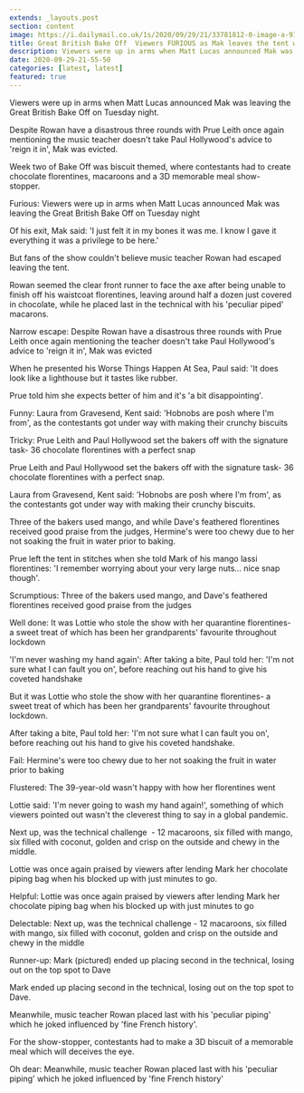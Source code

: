 ```yaml
---
extends: _layouts.post
section: content
image: https://i.dailymail.co.uk/1s/2020/09/29/21/33781812-0-image-a-91_1601412285125.jpg 
title: Great British Bake Off  Viewers FURIOUS as Mak leaves the tent while Rowan survives biscuit week 
description: Viewers were up in arms when Matt Lucas announced Mak was leaving the Great British Bake Off on Tuesday night. 
date: 2020-09-29-21-55-50 
categories: [latest, latest] 
featured: true 
--- 
```

Viewers were up in arms when Matt Lucas announced Mak was leaving the Great British Bake Off on Tuesday night. 

Despite Rowan have a disastrous three rounds with Prue Leith once again mentioning the music teacher doesn't take Paul Hollywood's advice to 'reign it in', Mak was evicted. 

Week two of Bake Off was biscuit themed, where contestants had to create chocolate florentines, macaroons and a 3D memorable meal show-stopper.  

Furious: Viewers were up in arms when Matt Lucas announced Mak was leaving the Great British Bake Off on Tuesday night

Of his exit, Mak said: 'I just felt it in my bones it was me. I know I gave it everything it was a privilege to be here.'

But fans of the show couldn't believe music teacher Rowan had escaped leaving the tent.   

Rowan seemed the clear front runner to face the axe after being unable to finish off his waistcoat florentines, leaving around half a dozen just covered in chocolate, while he placed last in the technical with his 'peculiar piped' macarons. 

Narrow escape: Despite Rowan have a disastrous three rounds with Prue Leith once again mentioning the teacher doesn't take Paul Hollywood's advice to 'reign it in', Mak was evicted

When he presented his Worse Things Happen At Sea, Paul said: 'It does look like a lighthouse but it tastes like rubber. 

 Prue told him she expects better of him and it's 'a bit disappointing'. 

Funny: Laura from Gravesend, Kent said: 'Hobnobs are posh where I'm from', as the contestants got under way with making their crunchy biscuits

Tricky: Prue Leith and Paul Hollywood set the bakers off with the signature task- 36 chocolate florentines with a perfect snap

Prue Leith and Paul Hollywood set the bakers off with the signature task- 36 chocolate florentines with a perfect snap. 

Laura from Gravesend, Kent said: 'Hobnobs are posh where I'm from', as the contestants got under way with making their crunchy biscuits. 

Three of the bakers used mango, and while Dave's feathered florentines received good praise from the judges, Hermine's were too chewy due to her not soaking the fruit in water prior to baking. 

Prue left the tent in stitches when she told Mark of his mango lassi florentines: 'I remember worrying about your very large nuts... nice snap though'. 

Scrumptious: Three of the bakers used mango, and Dave's feathered florentines received good praise from the judges

Well done: It was Lottie who stole the show with her quarantine florentines- a sweet treat of which has been her grandparents' favourite throughout lockdown

'I'm never washing my hand again': After taking a bite, Paul told her: 'I'm not sure what I can fault you on', before reaching out his hand to give his coveted handshake

But it was Lottie who stole the show with her quarantine florentines- a sweet treat of which has been her grandparents' favourite throughout lockdown. 

After taking a bite, Paul told her: 'I'm not sure what I can fault you on', before reaching out his hand to give his coveted handshake.  

Fail: Hermine's were too chewy due to her not soaking the fruit in water prior to baking

Flustered: The 39-year-old wasn't happy with how her florentines went 

Lottie said: 'I'm never going to wash my hand again!', something of which viewers pointed out wasn't the cleverest thing to say in a global pandemic. 

Next up, was the technical challenge  - 12 macaroons, six filled with mango, six filled with coconut, golden and crisp on the outside and chewy in the middle. 

Lottie was once again praised by viewers after lending Mark her chocolate piping bag when his blocked up with just minutes to go. 

Helpful: Lottie was once again praised by viewers after lending Mark her chocolate piping bag when his blocked up with just minutes to go

Delectable: Next up, was the technical challenge - 12 macaroons, six filled with mango, six filled with coconut, golden and crisp on the outside and chewy in the middle

Runner-up: Mark (pictured) ended up placing second in the technical, losing out on the top spot to Dave

Mark ended up placing second in the technical, losing out on the top spot to Dave. 

Meanwhile, music teacher Rowan placed last with his 'peculiar piping' which he joked influenced by 'fine French history'. 

For the show-stopper, contestants had to make a 3D biscuit of a memorable meal which will deceives the eye.  

Oh dear: Meanwhile, music teacher Rowan placed last with his 'peculiar piping' which he joked influenced by 'fine French history'

